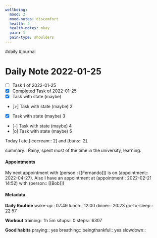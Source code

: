 ```yaml
---
wellbeing:
  mood: 2
  mood-notes: discomfort
  health: 4
  health-notes: okay
  pain: 1
  pain-type: shoulders
---
```

#daily #journal

# Daily Note 2022-01-25

- [ ] Task 1 of 2022-01-25
- [x] Completed Task of 2022-01-25
- [x] Task with state (maybe)
- [>] Task with state (maybe) 2
- [x] Task with state (maybe) 3
- [-] Task with state (maybe) 4
- [o] Task with state (maybe) 5

Today I ate [icecream:: 2] and [buns:: 2].

summary:: Rainy, spent most of the time in the university, learning.

#### Appointments
My next appointment with (person:: [[Fernando]]) is on (appointment:: 2022-04-27).
Also I have an appointment at (appointment:: 2022-02-21 14:52) with (person:: [[Bob]])

#### Metadata

**Daily Routine**
wake-up:: 07:49
lunch:: 12:00
dinner:: 20:23
go-to-sleep:: 22:57

**Workout**
training:: 1h 5m
situps:: 0
steps:: 6307

**Good habits**
praying:: yes
breathing:: 
beingthankful:: yes
slowdown:: 
